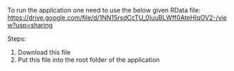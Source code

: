 To run the application one need to use the below given RData file:
https://drive.google.com/file/d/1NN15rsdCcTU_0IuuBLWff0AteHIqOV2-/view?usp=sharing

Steps:
1. Download this file
2. Put this file into the root folder of the application

